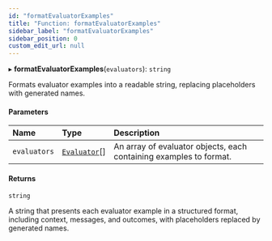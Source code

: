 ```yaml
---
id: "formatEvaluatorExamples"
title: "Function: formatEvaluatorExamples"
sidebar_label: "formatEvaluatorExamples"
sidebar_position: 0
custom_edit_url: null
---
```


▸ **formatEvaluatorExamples**(`evaluators`): `string`

Formats evaluator examples into a readable string, replacing placeholders with generated names.

#### Parameters

| Name | Type | Description |
| :------ | :------ | :------ |
| `evaluators` | [`Evaluator`](../interfaces/Evaluator.md)[] | An array of evaluator objects, each containing examples to format. |

#### Returns

`string`

A string that presents each evaluator example in a structured format, including context, messages, and outcomes, with placeholders replaced by generated names.
